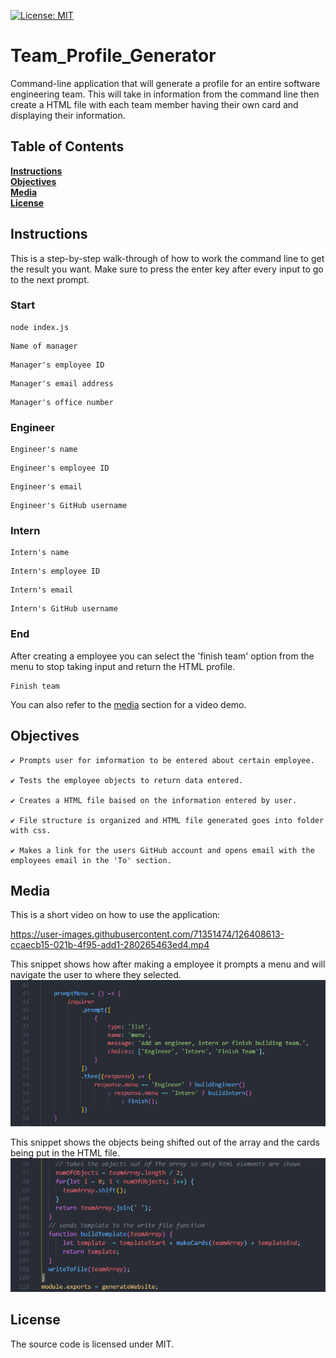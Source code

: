 [![License: MIT](https://img.shields.io/badge/License-MIT-yellow.svg)](https://opensource.org/licenses/MIT)
# Team_Profile_Generator
Command-line application that will generate a profile for an entire software engineering team. This will take in information from the command line then create a HTML file with each team member having their own card and displaying their information.

## Table of Contents

**[Instructions](#Instructions)**<br>
**[Objectives](#Objectives)**<br>
**[Media](#Media)**<br>
**[License](#License)**<br>

## Instructions

This is a step-by-step walk-through of how to work the command line to get the result you want.
Make sure to press the enter key after every input to go to the next prompt.

### Start
```
node index.js
```

```
Name of manager
```

```
Manager's employee ID
```

```
Manager's email address
```

```
Manager's office number
```
### Engineer
```
Engineer's name
```

```
Engineer's employee ID
```

```
Engineer's email
```

```
Engineer's GitHub username
```
### Intern
```
Intern's name
```

```
Intern's employee ID
```

```
Intern's email
```

```
Intern's GitHub username
```
### End
After creating a employee you can select the 'finish team' option from the menu to stop taking input and return the HTML profile.
```
Finish team
```
You can also refer to the [media](#Media) section for a video demo.

## Objectives

```
✔️ Prompts user for imformation to be entered about certain employee.

✔️ Tests the employee objects to return data entered.

✔️ Creates a HTML file baised on the information entered by user.

✔️ File structure is organized and HTML file generated goes into folder with css.

✔️ Makes a link for the users GitHub account and opens email with the employees email in the 'To' section.
```

## Media
This is a short video on how to use the application:

https://user-images.githubusercontent.com/71351474/126408613-ccaecb15-021b-4f95-add1-280265463ed4.mp4

This snippet shows how after making a employee it prompts a menu and will navigate the user to where they selected. 
![](/images/prompt_menu.png)

This snippet shows the objects being shifted out of the array and the cards being put in the HTML file.
![](/images/array.png)

## License
The source code is licensed under MIT.
